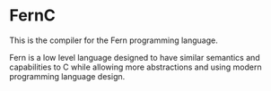 # FernC

This is the compiler for the Fern programming language.

Fern is a low level language designed to have similar semantics and capabilities
to C while allowing more abstractions and using modern programming language
design.
